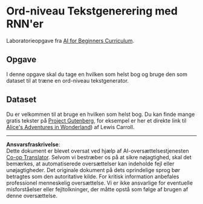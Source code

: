 <!--
CO_OP_TRANSLATOR_METADATA:
{
  "original_hash": "439e12796197a90e7623d4c9c057b9c2",
  "translation_date": "2025-08-28T15:53:04+00:00",
  "source_file": "lessons/5-NLP/17-GenerativeNetworks/lab/README.md",
  "language_code": "da"
}
-->
# Ord-niveau Tekstgenerering med RNN'er

Laboratorieopgave fra [AI for Beginners Curriculum](https://github.com/microsoft/ai-for-beginners).

## Opgave

I denne opgave skal du tage en hvilken som helst bog og bruge den som dataset til at træne en ord-niveau tekstgenerator.

## Dataset

Du er velkommen til at bruge en hvilken som helst bog. Du kan finde mange gratis tekster på [Project Gutenberg](https://www.gutenberg.org/), for eksempel er her et direkte link til [Alice's Adventures in Wonderland](https://www.gutenberg.org/files/11/11-0.txt)) af Lewis Carroll.

---

**Ansvarsfraskrivelse**:  
Dette dokument er blevet oversat ved hjælp af AI-oversættelsestjenesten [Co-op Translator](https://github.com/Azure/co-op-translator). Selvom vi bestræber os på at sikre nøjagtighed, skal det bemærkes, at automatiserede oversættelser kan indeholde fejl eller unøjagtigheder. Det originale dokument på dets oprindelige sprog bør betragtes som den autoritative kilde. For kritisk information anbefales professionel menneskelig oversættelse. Vi er ikke ansvarlige for eventuelle misforståelser eller fejltolkninger, der måtte opstå som følge af brugen af denne oversættelse.